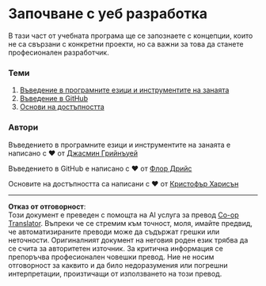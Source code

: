 <!--
CO_OP_TRANSLATOR_METADATA:
{
  "original_hash": "770d9f83dddc841c19f210dee5fe0712",
  "translation_date": "2025-10-03T13:29:34+00:00",
  "source_file": "1-getting-started-lessons/README.md",
  "language_code": "bg"
}
-->
# Започване с уеб разработка

В тази част от учебната програма ще се запознаете с концепции, които не са свързани с конкретни проекти, но са важни за това да станете професионален разработчик.

### Теми

1. [Въведение в програмните езици и инструментите на занаята](1-intro-to-programming-languages/README.md)
2. [Въведение в GitHub](2-github-basics/README.md)
3. [Основи на достъпността](3-accessibility/README.md)

### Автори

Въведението в програмните езици и инструментите на занаята е написано с ♥️ от [Джасмин Грийнъуей](https://twitter.com/paladique)

Въведението в GitHub е написано с ♥️ от [Флор Дрийс](https://twitter.com/floordrees)

Основите на достъпността са написани с ♥️ от [Кристофър Харисън](https://twitter.com/geektrainer)

---

**Отказ от отговорност**:  
Този документ е преведен с помощта на AI услуга за превод [Co-op Translator](https://github.com/Azure/co-op-translator). Въпреки че се стремим към точност, моля, имайте предвид, че автоматизираните преводи може да съдържат грешки или неточности. Оригиналният документ на неговия роден език трябва да се счита за авторитетен източник. За критична информация се препоръчва професионален човешки превод. Ние не носим отговорност за каквито и да било недоразумения или погрешни интерпретации, произтичащи от използването на този превод.